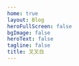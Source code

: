 ```yaml
---
home: true
layout: Blog
heroFullScreen: false
bgImage: false
heroText: false
tagline: false
title: 叉叉白
---
```

